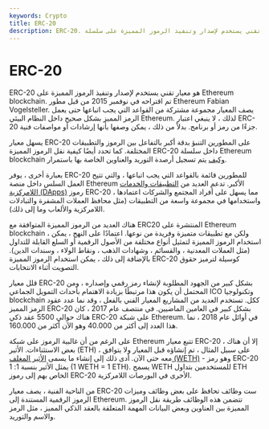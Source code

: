 ```yaml
---
keywords: Crypto
title: ERC-20
description: ERC-20. معيار تقني يستخدم لإصدار وتنفيذ الرموز المميزة على سلسلة Ethereum blockchain المقترحة في نوفمبر 2015 من قبل Fabian Vogelsteller.
---
```


# ERC-20
ERC-20 هو معيار تقني يستخدم لإصدار وتنفيذ الرموز المميزة على Ethereum blockchain. تم اقتراحه في نوفمبر 2015 من قبل مطور Ethereum Fabian Vogelsteller. يصف المعيار مجموعة مشتركة من القواعد التي يجب اتباعها حتى يعمل الرمز المميز بشكل صحيح داخل النظام البيئي Ethereum. لذلك ، لا ينبغي اعتبار ERC-20 جزءًا من رمز أو برنامج. بدلاً من ذلك ، يمكن وصفها بأنها إرشادات أو مواصفات فنية.

يسهل معيار ERC-20 على المطورين التنبؤ بدقة أكبر بالتفاعل بين الرموز والتطبيقات المختلفة. كما تحدد أيضًا كيفية نقل الرموز المميزة ERC-20 داخل سلسلة Ethereum blockchain [وكيف](/blockchain) يتم تسجيل أرصدة التوريد والعناوين الخاصة بها باستمرار.

بعبارة أخرى ، يوفر ERC-20 للمطورين قائمة بالقواعد التي يجب اتباعها ، والتي تتيح العمل السلس داخل منصة Ethereum الأكبر. تدعم العديد من [التطبيقات والخدمات اللامركزية (DApps)](/decentralized-applications-dapps) رموز ERC-20 ، مما يسهل على أفراد المجتمع والشركات اعتمادها واستخدامها في مجموعة واسعة من التطبيقات (مثل محافظ العملات المشفرة والتبادلات اللامركزية والألعاب وما إلى ذلك).

هناك العديد من الرموز المميزة المتوافقة مع ERC20 المنتشرة على Ethereum blockchain ، ولكن مع تطبيقات متميزة وفريدة من نوعها. اعتمادًا على النهج ، يمكن استخدام الرموز المميزة لتمثيل أنواع مختلفة من الأصول الرقمية أو السلع القابلة للتداول (مثل العملات المعدنية ، والقسائم ، وشهادات الذهب ، ونقاط الولاء ، وسندات الدين). بالإضافة إلى ذلك ، يمكن استخدام الرموز المميزة ERC-20 كوسيلة لترميز حقوق التصويت أثناء الانتخابات.

قلل معيار ERC-20 بشكل كبير من الجهود المطلوبة لإنشاء رمز رقمي وإصداره ، ومن المحتمل أن يكون هذا مرتبطًا بزيادة الاهتمام بأحداث التمويل الجماعي ICO وتكنولوجيا blockchain ككل. تستخدم العديد من المشاريع المعيار الفني بالفعل ، وقد نما عدد عقود الرمز المميز ERC-20 بشكل كبير في العامين الماضيين. في منتصف عام 2017 ، كان هناك حوالي 5500 عقد ذكي ERC-20 على شبكة Ethereum. في أوائل عام 2018 ، نما هذا العدد إلى أكثر من 40.000 وهو الآن أكثر من 160.000.

على الرغم من أن غالبية الرموز على شبكة Ethereum تتبع معيار ERC-20 ، إلا أن هناك بعض الاستثناءات. الأثير (ETH) ، على سبيل المثال ، تم إنشاؤه قبل المعيار ولا يتوافق معه حتى الآن. أدى ذلك إلى إنشاء ما يسمى [الأثير المغلف (WETH)](/wrapped-ether) - وهو رمز ERC-20 يمثل الأثير بنسبة 1: 1 (1 WETH = 1 ETH). يسمح WETH للمستخدمين بتداول ETH الخاص بهم إلى رموز ERC-20 الأخرى في البورصات اللامركزية.

من الناحية الفنية ، يصف معيار ERC-20 ست وظائف تحافظ على بعض وظائف وميزات الرموز الرقمية المستندة إلى Ethereum. تتضمن هذه الوظائف طريقة نقل الرموز المميزة بين العناوين وبعض البيانات المهمة المتعلقة بالعقد الذكي المميز ، مثل الرمز والاسم والتوريد.

